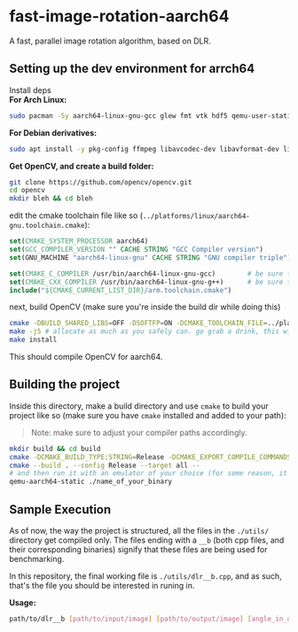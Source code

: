 # fast-image-rotation-aarch64
A fast, parallel image rotation algorithm, based on DLR.



## Setting up the dev environment for arrch64

Install deps</br>
**For Arch Linux:**
```sh
sudo pacman -Sy aarch64-linux-gnu-gcc glew fmt vtk hdf5 qemu-user-static # or whichever version of the aarch64 gcc compiler you're using
```

**For Debian derivatives:**
```sh
sudo apt install -y pkg-config ffmpeg libavcodec-dev libavformat-dev libswscale-dev libgtk-4-dev libdc1394-25 libdc1394-dev libjpeg-dev libpng-dev libtiff-dev jasper gcc-10-aarch64-linux-gnu g++-10-aarch64-linux-gnu qemu-user-static
```

**Get OpenCV, and create a build folder:**
```sh
git clone https://github.com/opencv/opencv.git
cd opencv
mkdir bleh && cd bleh
```

edit the cmake toolchain file like so (`../platforms/linux/aarch64-gnu.toolchain.cmake`):
```cmake
set(CMAKE_SYSTEM_PROCESSOR aarch64)
set(GCC_COMPILER_VERSION "" CACHE STRING "GCC Compiler version")
set(GNU_MACHINE "aarch64-linux-gnu" CACHE STRING "GNU compiler triple")

set(CMAKE_C_COMPILER /usr/bin/aarch64-linux-gnu-gcc)        # be sure to set the correct paths for your system
set(CMAKE_CXX_COMPILER /usr/bin/aarch64-linux-gnu-g++)      # be sure to set the correct paths for your system
include("${CMAKE_CURRENT_LIST_DIR}/arm.toolchain.cmake")
```

next, build OpenCV (make sure you're inside the build dir while doing this)
```sh
cmake -DBUILD_SHARED_LIBS=OFF -DSOFTFP=ON -DCMAKE_TOOLCHAIN_FILE=../platforms/linux/aarch64-gnu.toolchain.cmake .. # we need static libs, and a softp version too (yea, doing it without softp makes gcc really mad)
make -j5 # allocate as much as you safely can. go grab a drink, this will take a while .-.
make install
```


This should compile OpenCV for aarch64.

## Building the project

Inside this directory, make a build directory and use `cmake` to build your project like so (make sure you have `cmake` installed and added to your path):
> Note: make sure to adjust your compiler paths accordingly.
```sh
mkdir build && cd build
cmake -DCMAKE_BUILD_TYPE:STRING=Release -DCMAKE_EXPORT_COMPILE_COMMANDS:BOOL=TRUE -DCMAKE_C_COMPILER:FILEPATH=/usr/bin/aarch64-linux-gnu-gcc -DCMAKE_CXX_COMPILER:FILEPATH=/usr/bin/aarch64-linux-gnu-g++ --no-warn-unused-cli -S .. -B . -G "Unix Makefiles"
cmake --build . --config Release --target all --
# and then run it with an emulator of your choice (for some reason, it seems to run as is on Ubuntu)
qemu-aarch64-static ./name_of_your_binary
```


## Sample Execution

As of now, the way the project is structured, all the files in the `./utils/` directory get compiled only. The files ending with a `__b` (both cpp files, and their corresponding binaries) signify that these files are being used for benchmarking.

In this repository, the final working file is `./utils/dlr__b.cpp`, and as such, that's the file you should be interested in runing in.

**Usage:**
```sh
path/to/dlr__b [path/to/input/image] [path/to/output/image] [angle_in_degrees]
```
